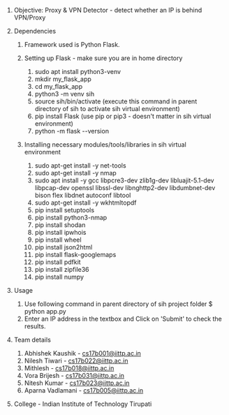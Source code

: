 1. Objective: Proxy & VPN Detector - detect whether an IP is behind VPN/Proxy

2. Dependencies
	1. Framework used is Python Flask. 
	2. Setting up Flask - make sure you are in home directory
		1. sudo apt install python3-venv
		2. mkdir my_flask_app
		3. cd my_flask_app
		4. python3 -m venv sih
		5. source sih/bin/activate (execute this command in parent directory of sih to activate sih virtual environment)
		6. pip install Flask (use pip or pip3 - doesn't matter in sih virtual environment)
		7. python -m flask --version

	3. Installing necessary modules/tools/libraries in sih virtual environment
		1. sudo apt-get install -y net-tools
		2. sudo apt-get install -y nmap
		3. sudo apt install -y gcc libpcre3-dev zlib1g-dev libluajit-5.1-dev libpcap-dev openssl libssl-dev libnghttp2-dev libdumbnet-dev bison flex libdnet autoconf libtool
		4. sudo apt-get install -y wkhtmltopdf
		5. pip install setuptools
		6. pip install python3-nmap
		7. pip install shodan
		8. pip install ipwhois
		9. pip install wheel
		10. pip install json2html
		11. pip install flask-googlemaps
		12. pip install pdfkit
		13. pip install zipfile36
		14. pip install numpy

3. Usage
	1. Use following command in parent directory of sih project folder
		$ python app.py
	2. Enter an IP address in the textbox and Click on 'Submit' to check the results.

4. Team details
	1. Abhishek Kaushik - cs17b001@iittp.ac.in
	2. Nilesh Tiwari - cs17b022@iittp.ac.in
	3. Mithlesh - cs17b018@iittp.ac.in
	4. Vora Brijesh - cs17b031@iittp.ac.in
	5. Nitesh Kumar - cs17b023@iittp.ac.in
	6. Aparna Vadlamani - cs17b005@iittp.ac.in

5. College - Indian Institute of Technology Tirupati
